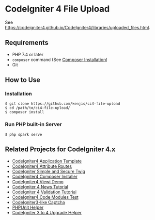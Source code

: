 # CodeIgniter 4 File Upload

See <https://codeigniter4.github.io/CodeIgniter4/libraries/uploaded_files.html>.

## Requirements

- PHP 7.4 or later
- `composer` command (See [Composer Installation](https://getcomposer.org/doc/00-intro.md#installation-linux-unix-macos))
- Git

## How to Use

### Installation

```console
$ git clone https://github.com/kenjis/ci4-file-upload
$ cd /path/to/ci4-file-upload/
$ composer install
```

### Run PHP built-in Server

```console
$ php spark serve
```

## Related Projects for CodeIgniter 4.x

- [CodeIgniter4 Application Template](https://github.com/kenjis/ci4-app-template)
- [CodeIgniter4 Attribute Routes](https://github.com/kenjis/ci4-attribute-routes)
- [CodeIgniter Simple and Secure Twig](https://github.com/kenjis/codeigniter-ss-twig)
- [CodeIgniter4 Composer Installer](https://github.com/kenjis/ci4-composer-installer)
- [CodeIgniter4 Viewi Demo](https://github.com/kenjis/ci4-viewi-demo)
- [CodeIgniter 4 News Tutorial](https://github.com/kenjis/ci4-news)
- [CodeIgniter 4 Validation Tutorial](https://github.com/kenjis/ci4-validation-tutorial)
- [CodeIgniter4 Code Modules Test](https://github.com/kenjis/ci4-modules-test)
- [CodeIgniter3-like Captcha](https://github.com/kenjis/ci3-like-captcha)
- [PHPUnit Helper](https://github.com/kenjis/phpunit-helper)
- [CodeIgniter 3 to 4 Upgrade Helper](https://github.com/kenjis/ci3-to-4-upgrade-helper)
